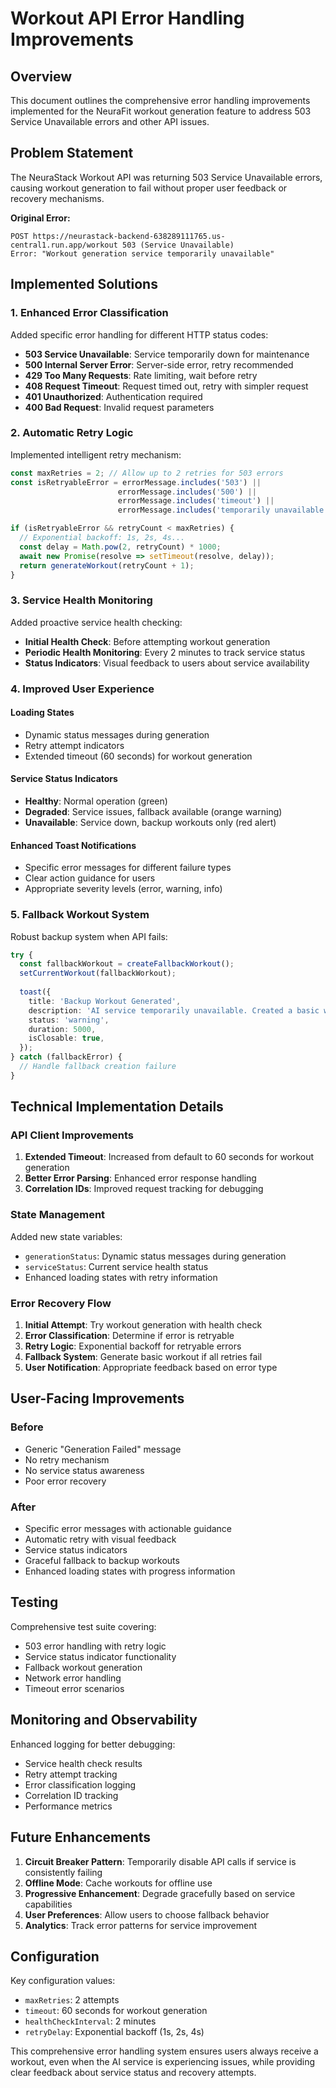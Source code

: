 # Workout API Error Handling Improvements

## Overview

This document outlines the comprehensive error handling improvements implemented for the NeuraFit workout generation feature to address 503 Service Unavailable errors and other API issues.

## Problem Statement

The NeuraStack Workout API was returning 503 Service Unavailable errors, causing workout generation to fail without proper user feedback or recovery mechanisms.

**Original Error:**
```
POST https://neurastack-backend-638289111765.us-central1.run.app/workout 503 (Service Unavailable)
Error: "Workout generation service temporarily unavailable"
```

## Implemented Solutions

### 1. Enhanced Error Classification

Added specific error handling for different HTTP status codes:

- **503 Service Unavailable**: Service temporarily down for maintenance
- **500 Internal Server Error**: Server-side error, retry recommended
- **429 Too Many Requests**: Rate limiting, wait before retry
- **408 Request Timeout**: Request timed out, retry with simpler request
- **401 Unauthorized**: Authentication required
- **400 Bad Request**: Invalid request parameters

### 2. Automatic Retry Logic

Implemented intelligent retry mechanism:

```typescript
const maxRetries = 2; // Allow up to 2 retries for 503 errors
const isRetryableError = errorMessage.includes('503') || 
                        errorMessage.includes('500') || 
                        errorMessage.includes('timeout') ||
                        errorMessage.includes('temporarily unavailable');

if (isRetryableError && retryCount < maxRetries) {
  // Exponential backoff: 1s, 2s, 4s...
  const delay = Math.pow(2, retryCount) * 1000;
  await new Promise(resolve => setTimeout(resolve, delay));
  return generateWorkout(retryCount + 1);
}
```

### 3. Service Health Monitoring

Added proactive service health checking:

- **Initial Health Check**: Before attempting workout generation
- **Periodic Health Monitoring**: Every 2 minutes to track service status
- **Status Indicators**: Visual feedback to users about service availability

### 4. Improved User Experience

#### Loading States
- Dynamic status messages during generation
- Retry attempt indicators
- Extended timeout (60 seconds) for workout generation

#### Service Status Indicators
- **Healthy**: Normal operation (green)
- **Degraded**: Service issues, fallback available (orange warning)
- **Unavailable**: Service down, backup workouts only (red alert)

#### Enhanced Toast Notifications
- Specific error messages for different failure types
- Clear action guidance for users
- Appropriate severity levels (error, warning, info)

### 5. Fallback Workout System

Robust backup system when API fails:

```typescript
try {
  const fallbackWorkout = createFallbackWorkout();
  setCurrentWorkout(fallbackWorkout);
  
  toast({
    title: 'Backup Workout Generated',
    description: 'AI service temporarily unavailable. Created a basic workout based on your profile.',
    status: 'warning',
    duration: 5000,
    isClosable: true,
  });
} catch (fallbackError) {
  // Handle fallback creation failure
}
```

## Technical Implementation Details

### API Client Improvements

1. **Extended Timeout**: Increased from default to 60 seconds for workout generation
2. **Better Error Parsing**: Enhanced error response handling
3. **Correlation IDs**: Improved request tracking for debugging

### State Management

Added new state variables:
- `generationStatus`: Dynamic status messages during generation
- `serviceStatus`: Current service health status
- Enhanced loading states with retry information

### Error Recovery Flow

1. **Initial Attempt**: Try workout generation with health check
2. **Error Classification**: Determine if error is retryable
3. **Retry Logic**: Exponential backoff for retryable errors
4. **Fallback System**: Generate basic workout if all retries fail
5. **User Notification**: Appropriate feedback based on error type

## User-Facing Improvements

### Before
- Generic "Generation Failed" message
- No retry mechanism
- No service status awareness
- Poor error recovery

### After
- Specific error messages with actionable guidance
- Automatic retry with visual feedback
- Service status indicators
- Graceful fallback to backup workouts
- Enhanced loading states with progress information

## Testing

Comprehensive test suite covering:
- 503 error handling with retry logic
- Service status indicator functionality
- Fallback workout generation
- Network error handling
- Timeout error scenarios

## Monitoring and Observability

Enhanced logging for better debugging:
- Service health check results
- Retry attempt tracking
- Error classification logging
- Correlation ID tracking
- Performance metrics

## Future Enhancements

1. **Circuit Breaker Pattern**: Temporarily disable API calls if service is consistently failing
2. **Offline Mode**: Cache workouts for offline use
3. **Progressive Enhancement**: Degrade gracefully based on service capabilities
4. **User Preferences**: Allow users to choose fallback behavior
5. **Analytics**: Track error patterns for service improvement

## Configuration

Key configuration values:
- `maxRetries`: 2 attempts
- `timeout`: 60 seconds for workout generation
- `healthCheckInterval`: 2 minutes
- `retryDelay`: Exponential backoff (1s, 2s, 4s)

This comprehensive error handling system ensures users always receive a workout, even when the AI service is experiencing issues, while providing clear feedback about service status and recovery attempts.
